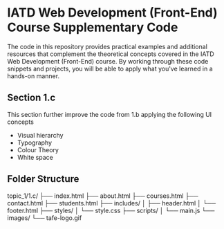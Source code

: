 # IATD Web Development (Front-End) Course Supplementary Code


The code in this repository provides practical examples and additional resources that complement the theoretical concepts covered in the IATD Web Development (Front-End) course. By working through these code snippets and projects, you will be able to apply what you've learned in a hands-on manner.

## Section 1.c 

This section further improve the code from 1.b applying the following UI concepts
- Visual hierarchy
- Typography
- Colour Theory
- White space

## Folder Structure 

topic_1/1.c/
├── index.html
├── about.html
├── courses.html
├── contact.html
├── students.html
├── includes/
│   ├── header.html
│   └── footer.html
├── styles/
│   └── style.css
├── scripts/
│   └── main.js
└── images/
    └── tafe-logo.gif


